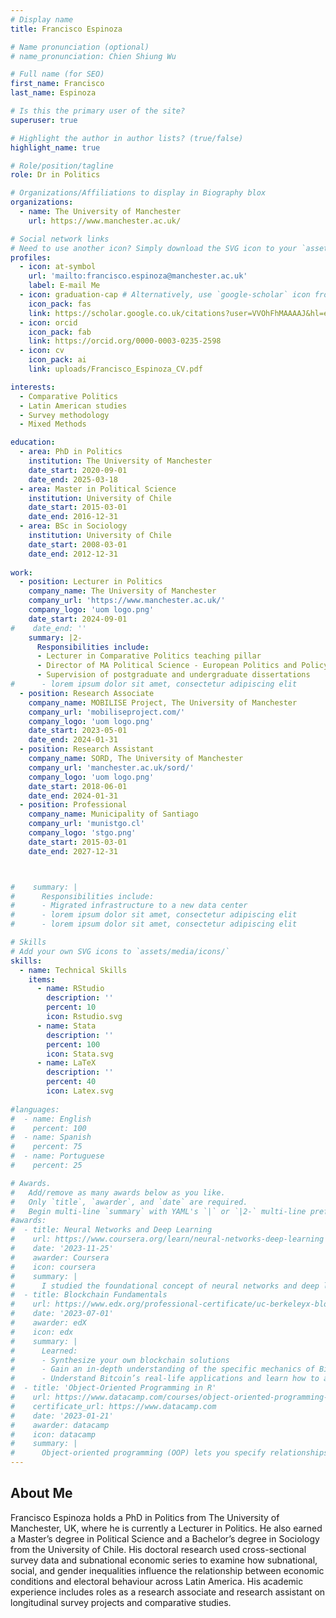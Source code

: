 ```yaml
---
# Display name
title: Francisco Espinoza

# Name pronunciation (optional)
# name_pronunciation: Chien Shiung Wu

# Full name (for SEO)
first_name: Francisco
last_name: Espinoza

# Is this the primary user of the site?
superuser: true

# Highlight the author in author lists? (true/false)
highlight_name: true

# Role/position/tagline
role: Dr in Politics

# Organizations/Affiliations to display in Biography blox
organizations:
  - name: The University of Manchester
    url: https://www.manchester.ac.uk/

# Social network links
# Need to use another icon? Simply download the SVG icon to your `assets/media/icons/` folder.
profiles:
  - icon: at-symbol
    url: 'mailto:francisco.espinoza@manchester.ac.uk'
    label: E-mail Me
  - icon: graduation-cap # Alternatively, use `google-scholar` icon from `ai` icon pack
    icon_pack: fas
    link: https://scholar.google.co.uk/citations?user=VVOhFhMAAAAJ&hl=en
  - icon: orcid
    icon_pack: fab
    link: https://orcid.org/0000-0003-0235-2598
  - icon: cv
    icon_pack: ai
    link: uploads/Francisco_Espinoza_CV.pdf

interests:
  - Comparative Politics
  - Latin American studies
  - Survey methodology
  - Mixed Methods

education:
  - area: PhD in Politics
    institution: The University of Manchester
    date_start: 2020-09-01
    date_end: 2025-03-18
  - area: Master in Political Science
    institution: University of Chile
    date_start: 2015-03-01
    date_end: 2016-12-31
  - area: BSc in Sociology
    institution: University of Chile
    date_start: 2008-03-01
    date_end: 2012-12-31
    
work:
  - position: Lecturer in Politics
    company_name: The University of Manchester
    company_url: 'https://www.manchester.ac.uk/'
    company_logo: 'uom logo.png'
    date_start: 2024-09-01
#    date_end: ''
    summary: |2-
      Responsibilities include:
      - Lecturer in Comparative Politics teaching pillar
      - Director of MA Political Science - European Politics and Policy Pathway
      - Supervision of postgraduate and undergraduate dissertations
#      - lorem ipsum dolor sit amet, consectetur adipiscing elit
  - position: Research Associate
    company_name: MOBILISE Project, The University of Manchester
    company_url: 'mobiliseproject.com/'
    company_logo: 'uom logo.png'
    date_start: 2023-05-01
    date_end: 2024-01-31
  - position: Research Assistant
    company_name: SORD, The University of Manchester
    company_url: 'manchester.ac.uk/sord/'
    company_logo: 'uom logo.png'
    date_start: 2018-06-01
    date_end: 2024-01-31
  - position: Professional
    company_name: Municipality of Santiago
    company_url: 'munistgo.cl'
    company_logo: 'stgo.png'
    date_start: 2015-03-01
    date_end: 2027-12-31



#    summary: |
#      Responsibilities include:
#      - Migrated infrastructure to a new data center
#      - lorem ipsum dolor sit amet, consectetur adipiscing elit
#      - lorem ipsum dolor sit amet, consectetur adipiscing elit

# Skills
# Add your own SVG icons to `assets/media/icons/`
skills:
  - name: Technical Skills
    items:
      - name: RStudio
        description: ''
        percent: 10
        icon: Rstudio.svg
      - name: Stata
        description: ''
        percent: 100
        icon: Stata.svg
      - name: LaTeX
        description: ''
        percent: 40
        icon: Latex.svg
  
#languages:
#  - name: English
#    percent: 100
#  - name: Spanish
#    percent: 75
#  - name: Portuguese
#    percent: 25

# Awards.
#   Add/remove as many awards below as you like.
#   Only `title`, `awarder`, and `date` are required.
#   Begin multi-line `summary` with YAML's `|` or `|2-` multi-line prefix and indent 2 spaces below.
#awards:
#  - title: Neural Networks and Deep Learning
#    url: https://www.coursera.org/learn/neural-networks-deep-learning
#    date: '2023-11-25'
#    awarder: Coursera
#    icon: coursera
#    summary: |
#      I studied the foundational concept of neural networks and deep learning. By the end, I was familiar with the significant technological trends driving the rise of deep learning; build, train, and apply fully connected deep neural networks; implement efficient (vectorized) neural networks; identify key parameters in a neural network’s architecture; and apply deep learning to your own applications.
#  - title: Blockchain Fundamentals
#    url: https://www.edx.org/professional-certificate/uc-berkeleyx-blockchain-fundamentals
#    date: '2023-07-01'
#    awarder: edX
#    icon: edx
#    summary: |
#      Learned:
#      - Synthesize your own blockchain solutions
#      - Gain an in-depth understanding of the specific mechanics of Bitcoin
#      - Understand Bitcoin’s real-life applications and learn how to attack and destroy Bitcoin, Ethereum, smart contracts and Dapps, and alternatives to Bitcoin’s Proof-of-Work consensus algorithm
#  - title: 'Object-Oriented Programming in R'
#    url: https://www.datacamp.com/courses/object-oriented-programming-with-s3-and-r6-in-r
#    certificate_url: https://www.datacamp.com
#    date: '2023-01-21'
#    awarder: datacamp
#    icon: datacamp
#    summary: |
#      Object-oriented programming (OOP) lets you specify relationships between functions and the objects that they can act on, helping you manage complexity in your code. This is an intermediate level course, providing an introduction to OOP, using the S3 and R6 systems. S3 is a great day-to-day R programming tool that simplifies some of the functions that you write. R6 is especially useful for industry-specific analyses, working with web APIs, and building GUIs.
---
```


## About Me

Francisco Espinoza holds a PhD in Politics from The University of Manchester, UK, where he is currently a Lecturer in Politics. He also earned a Master’s degree in Political Science and a Bachelor’s degree in Sociology from the University of Chile. His doctoral research used cross-sectional survey data and subnational economic series to examine how subnational, social, and gender inequalities influence the relationship between economic conditions and electoral behaviour across Latin America. His academic experience includes roles as a research associate and research assistant on longitudinal survey projects and comparative studies.
